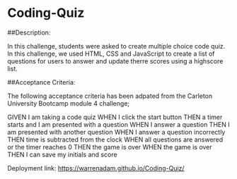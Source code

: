 # Coding-Quiz

##Description:

In this challenge, students were asked to create multiple choice code quiz. In this challenge, we used HTML, CSS and JavaScript to create a list of questions for users to answer and update therre scores using a highscore list.

##Acceptance Criteria: 

The following acceptance criteria has been adpated from the Carleton University Bootcamp module 4 challenge; 

GIVEN I am taking a code quiz
WHEN I click the start button
THEN a timer starts and I am presented with a question
WHEN I answer a question
THEN I am presented with another question
WHEN I answer a question incorrectly
THEN time is subtracted from the clock
WHEN all questions are answered or the timer reaches 0
THEN the game is over
WHEN the game is over
THEN I can save my initials and score




Deployment link:
https://warrenadam.github.io/Coding-Quiz/